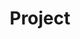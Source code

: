 ---
title: "Project"
description: "What to create"
draft: false
bg_image: "images/featue-bg.jpg"
---
